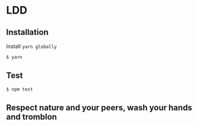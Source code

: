 # LDD

## Installation

Install `yarn globally`

```sh
$ yarn
```

## Test

```sh
$ npm test
```

## Respect nature and your peers, wash your hands and tromblon
